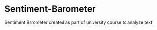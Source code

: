 Sentiment-Barometer
===================

Sentiment Barometer created as part of university course to analyze text
